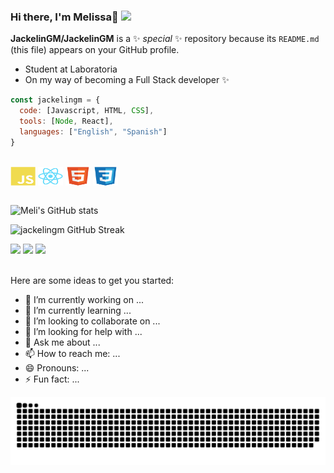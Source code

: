 
### Hi there, I'm Melissa👋 ![](https://komarev.com/ghpvc/?username=your-github-jackelingm&color=blueviolet)

**JackelinGM/JackelinGM** is a ✨ _special_ ✨ repository because its `README.md` (this file) appears on your GitHub profile.

* Student at Laboratoria 
* On my way of becoming a Full Stack developer ✨ 

```Javascript
const jackelingm = {
  code: [Javascript, HTML, CSS], 
  tools: [Node, React],
  languages: ["English", "Spanish"]
}
``` 
<div style="display: inline_block"><br>
  <img align="center" alt="mel-Js" height="30" width="40" src="https://raw.githubusercontent.com/devicons/devicon/master/icons/javascript/javascript-plain.svg">
  <img align="center" alt="mel-React" height="30" width="40" src="https://raw.githubusercontent.com/devicons/devicon/master/icons/react/react-original.svg">
  <img align="center" alt="mel-HTML" height="30" width="40" src="https://raw.githubusercontent.com/devicons/devicon/master/icons/html5/html5-original.svg">
  <img align="center" alt="mel-CSS" height="30" width="40" src="https://raw.githubusercontent.com/devicons/devicon/master/icons/css3/css3-original.svg">
 
</div>
<br>

![Meli's GitHub stats](https://github-readme-stats.vercel.app/api?username=jackelingm&show_icons=true&theme=ocean_dark)

![jackelingm GitHub Streak](https://github-readme-streak-stats.herokuapp.com?user=jackelingm&theme=jolly&date_format=j%2Fn%5B%2FY%5D)


  <div>
 	<a href="https://twitter.com/Melissa25857581" target="_blank"><img src="https://img.shields.io/badge/Twitter-1DA1F2?style=for-the-badge&logo=twitter&logoColor=white" target="_blank"></a>
  <a href = "gutmontemel@gmail.com" target="_blank"><img src="https://img.shields.io/badge/Gmail-D14836?style=for-the-badge&logo=gmail&logoColor=white" target="_blank"></a>
  <a href="https://www.linkedin.com/in/melissa-montalban/" target="_blank"><img src="https://img.shields.io/badge/LinkedIn-0077B5?style=for-the-badge&logo=linkedin&logoColor=white" target="_blank"></a> 
  </div>
 <br>
 
Here are some ideas to get you started:

- 🔭 I’m currently working on ...
- 🌱 I’m currently learning ...
- 👯 I’m looking to collaborate on ...
- 🤔 I’m looking for help with ...
- 💬 Ask me about ...
- 📫 How to reach me: ...
- 😄 Pronouns: ...
- ⚡ Fun fact: ...


![animation](./github-user-contribution.svg)
